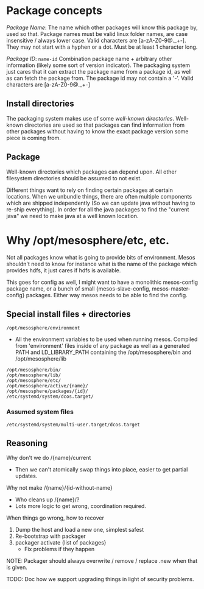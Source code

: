 # Package concepts

*Package Name*: The name which other packages will know this package by, used so that. Package names must be valid linux folder names, are case insensitive / always lower case. Valid characters are [a-zA-Z0-9@._+-]. They may not start with a hyphen or a dot. Must be at least 1 character long.

*Package ID*: `name-id` Combination package name + arbitrary other information (likely some sort of version indicator). The packaging system just cares that it can extract the package name from a package id, as well as can fetch the package from. The package id may not contain a '-'. Valid characters are [a-zA-Z0-9@._+-]

## Install directories

The packaging system makes use of some *well-known directories*. Well-known directories are used so that packages can find information from other packages without having to know the exact package version some piece is coming from.

## Package

Well-known directories which packages can depend upon. All other filesystem directories should be assumed to not exist.

Different things want to rely on finding certain packages at certain locations. When we unbundle things, there are often multiple components which are shipped independently (So we can update java without having to re-ship everything). In order for all the java packages to find the "current java" we need to make java at a well known location.


# Why /opt/mesosphere/etc, etc.

 Not all packages know what is going to provide bits of environment. Mesos shouldn't need to know for instance what is the name of the package which provides hdfs, it just cares if hdfs is available.

 This goes for config as well, I might want to have a monolithic mesos-config package name, or a bunch of small {mesos-slave-config, mesos-master-config} packages. Either way mesos needs to be able to find the config.

## Special install files + directories
`/opt/mesosphere/environment`
  - All the environment variables to be used when running mesos. Compiled from
  'environment' files inside of any package as well as a generated PATH and LD_LIBRARY_PATH containing the /opt/mesosphere/bin and /opt/mesosphere/lib

```
/opt/mesosphere/bin/
/opt/mesosphere/lib/
/opt/mesosphere/etc/
/opt/mesosphere/active/{name}/
/opt/mesosphere/packages/{id}/
/etc/systemd/system/dcos.target/
```

### Assumed system files
`/etc/systemd/system/multi-user.target/dcos.target`


## Reasoning
Why don't we do /{name}/current
  - Then we can't atomically swap things into place, easier to get partial updates.

Why not make /{name}/{id-without-name}
  - Who cleans up /{name}/?
  - Lots more logic to get wrong, coordination required.

When things go wrong, how to recover
1) Dump the host and load a new one, simplest safest
2) Re-bootstrap with packager
3) packager activate {list of packages}
    - Fix problems if they happen

NOTE: Packager should always overwrite / remove / replace .new when that is given.


TODO: Doc how we support upgrading things in light of security problems.
